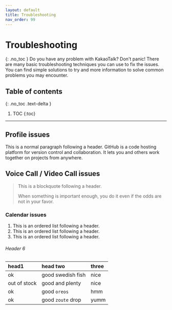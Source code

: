```yaml
---
layout: default
title: Troubleshooting
nav_order: 99
---
```


# Troubleshooting
{: .no_toc }
Do you have any problem with KakaoTalk? Don't panic! There are many basic troubleshooting techniques you can use to fix the issues. You can find simple solutions to try and more information to solve common problems you may encounter.


## Table of contents
{: .no_toc .text-delta }

1. TOC
{:toc}

---

## Profile issues

This is a normal paragraph following a header. GitHub is a code hosting platform for version control and collaboration. It lets you and others work together on projects from anywhere.

## Voice Call / Video Call issues

> This is a blockquote following a header.
>
> When something is important enough, you do it even if the odds are not in your favor.

### Calendar issues


1.  This is an ordered list following a header.
2.  This is an ordered list following a header.
3.  This is an ordered list following a header.

###### [](#header-6)Header 6

| head1        | head two          | three |
|:-------------|:------------------|:------|
| ok           | good swedish fish | nice  |
| out of stock | good and plenty   | nice  |
| ok           | good `oreos`      | hmm   |
| ok           | good `zoute` drop | yumm  |
